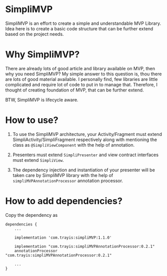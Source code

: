 # SimpliMVP
SimpliMVP is an effort to create a simple and understandable MVP Library. Idea here is to create a basic code structure 
that can be further extend based on the project needs.

# Why SimpliMVP?
There are already lots of good article and library available on MVP, then why you need SimpliMVP?
My simple answer to this question is, thou there are lots of good material available. I personally find, few libraries are little complicated and require lot of code to put in to manage that.
Therefore, I thought of creating foundation of MVP, that can be further extend. <dt>BTW, SimpliMVP is lifecycle aware.<dt>

# How to use?
1. To use the SimpliMVP architecture, your Activity/Fragment must extend SimpliActivity/SimpliFragment respectively along with mentioning the class as ```@SimpliViewComponent``` with the help of annotation.

2. Presenters must extend ```SimpliPresenter``` and view contract interfaces must extend ```SimpliView```.

3. The dependency injection and instantiation of your presenter will be taken care by SimpliMVP library with the help of ```simpliMVPAnnotationProcessor``` annotation processor.

# How to add dependencies?
Copy the dependency as

```
dependencies {
    ...
    
    implementation 'com.trayis:simpliMVP:1.1.0'

    implementation "com.trayis:simpliMVPAnnotationProcessor:0.2.1"
    annotationProcessor "com.trayis:simpliMVPAnnotationProcessor:0.2.1"
    
    ...
}
```
